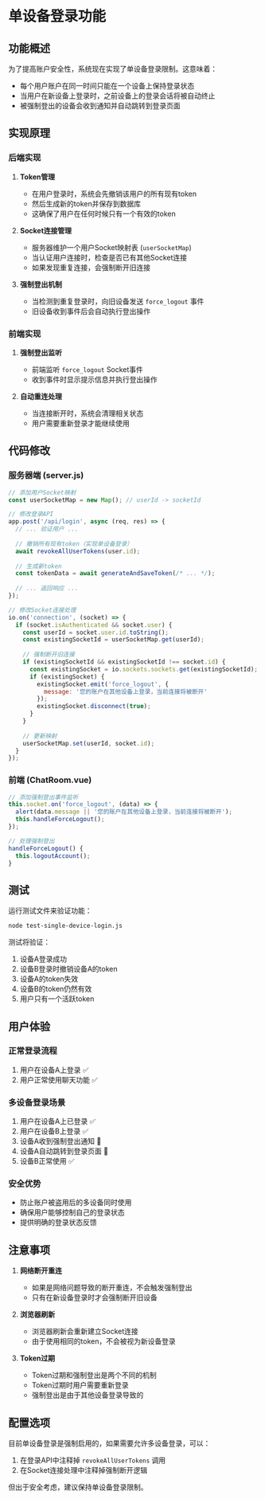 # 单设备登录功能

## 功能概述

为了提高账户安全性，系统现在实现了单设备登录限制。这意味着：

- 每个用户账户在同一时间只能在一个设备上保持登录状态
- 当用户在新设备上登录时，之前设备上的登录会话将被自动终止
- 被强制登出的设备会收到通知并自动跳转到登录页面

## 实现原理

### 后端实现

1. **Token管理**
   - 在用户登录时，系统会先撤销该用户的所有现有token
   - 然后生成新的token并保存到数据库
   - 这确保了用户在任何时候只有一个有效的token

2. **Socket连接管理**
   - 服务器维护一个用户Socket映射表 (`userSocketMap`)
   - 当认证用户连接时，检查是否已有其他Socket连接
   - 如果发现重复连接，会强制断开旧连接

3. **强制登出机制**
   - 当检测到重复登录时，向旧设备发送 `force_logout` 事件
   - 旧设备收到事件后会自动执行登出操作

### 前端实现

1. **强制登出监听**
   - 前端监听 `force_logout` Socket事件
   - 收到事件时显示提示信息并执行登出操作

2. **自动重连处理**
   - 当连接断开时，系统会清理相关状态
   - 用户需要重新登录才能继续使用

## 代码修改

### 服务器端 (server.js)

```javascript
// 添加用户Socket映射
const userSocketMap = new Map(); // userId -> socketId

// 修改登录API
app.post('/api/login', async (req, res) => {
  // ... 验证用户 ...
  
  // 撤销所有现有token（实现单设备登录）
  await revokeAllUserTokens(user.id);
  
  // 生成新token
  const tokenData = await generateAndSaveToken(/* ... */);
  
  // ... 返回响应 ...
});

// 修改Socket连接处理
io.on('connection', (socket) => {
  if (socket.isAuthenticated && socket.user) {
    const userId = socket.user.id.toString();
    const existingSocketId = userSocketMap.get(userId);
    
    // 强制断开旧连接
    if (existingSocketId && existingSocketId !== socket.id) {
      const existingSocket = io.sockets.sockets.get(existingSocketId);
      if (existingSocket) {
        existingSocket.emit('force_logout', { 
          message: '您的账户在其他设备上登录，当前连接将被断开' 
        });
        existingSocket.disconnect(true);
      }
    }
    
    // 更新映射
    userSocketMap.set(userId, socket.id);
  }
});
```

### 前端 (ChatRoom.vue)

```javascript
// 添加强制登出事件监听
this.socket.on('force_logout', (data) => {
  alert(data.message || '您的账户在其他设备上登录，当前连接将被断开');
  this.handleForceLogout();
});

// 处理强制登出
handleForceLogout() {
  this.logoutAccount();
}
```

## 测试

运行测试文件来验证功能：

```bash
node test-single-device-login.js
```

测试将验证：
1. 设备A登录成功
2. 设备B登录时撤销设备A的token
3. 设备A的token失效
4. 设备B的token仍然有效
5. 用户只有一个活跃token

## 用户体验

### 正常登录流程
1. 用户在设备A上登录 ✅
2. 用户正常使用聊天功能 ✅

### 多设备登录场景
1. 用户在设备A上已登录 ✅
2. 用户在设备B上登录 ✅
3. 设备A收到强制登出通知 📱
4. 设备A自动跳转到登录页面 🔄
5. 设备B正常使用 ✅

### 安全优势
- 防止账户被盗用后的多设备同时使用
- 确保用户能够控制自己的登录状态
- 提供明确的登录状态反馈

## 注意事项

1. **网络断开重连**
   - 如果是网络问题导致的断开重连，不会触发强制登出
   - 只有在新设备登录时才会强制断开旧设备

2. **浏览器刷新**
   - 浏览器刷新会重新建立Socket连接
   - 由于使用相同的token，不会被视为新设备登录

3. **Token过期**
   - Token过期和强制登出是两个不同的机制
   - Token过期时用户需要重新登录
   - 强制登出是由于其他设备登录导致的

## 配置选项

目前单设备登录是强制启用的，如果需要允许多设备登录，可以：

1. 在登录API中注释掉 `revokeAllUserTokens` 调用
2. 在Socket连接处理中注释掉强制断开逻辑

但出于安全考虑，建议保持单设备登录限制。 